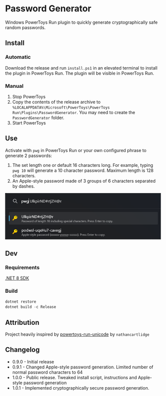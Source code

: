 # Password Generator

Windows PowerToys Run plugin to quickly generate cryptographically safe random passwords.

## Install

### Automatic

Download the release and run `install.ps1` in an elevated terminal to install the plugin in PowerToys Run. The plugin will be visible in PowerToys Run.

### Manual

1. Stop PowerToys
2. Copy the contents of the release archive to `%LOCALAPPDATA%\Microsoft\PowerToys\PowerToys Run\Plugins\PasswordGenerator`. You may need to create the `PasswordGenerator` folder.
3. Start PowerToys

## Use

Activate with `pwg` in PowerToys Run or your own configured phrase to generate 2 passwords:

1. The set length one or default 16 characters long. For example, typing `pwg 10` will generate a 10 character password. Maximum length is 128 characters.
2. An Apple-style password made of 3 groups of 6 characters separated by dashes.

![screenshot](image.png)

## Dev

### Requirements

[.NET 8 SDK](https://dotnet.microsoft.com/en-us/download/dotnet/8.0)

### Build

```powershell
dotnet restore
dotnet build -c Release
```

## Attribution

Project heavily inspired by [powertoys-run-unicode](https://github.com/nathancartlidge/powertoys-run-unicode) by `nathancartlidge`

## Changelog

- 0.9.0 - Initial release
- 0.9.1 - Changed Apple-style password generation. Limited number of normal password characters to 64
- 1.0.0 - Public release. Tweaked install script, instructions and Apple-style password generation
- 1.0.1 - Implemented cryptographically secure password generation.
